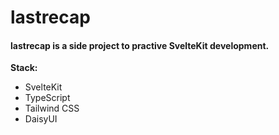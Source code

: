 # lastrecap

#### lastrecap is a side project to practive SvelteKit development.
**Stack:**
- SvelteKit
- TypeScript
- Tailwind CSS
- DaisyUI
